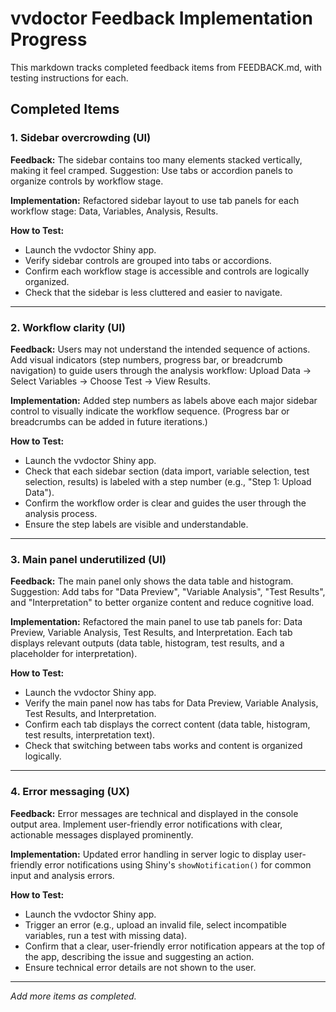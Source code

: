 # vvdoctor Feedback Implementation Progress

This markdown tracks completed feedback items from FEEDBACK.md, with testing instructions for each.

## Completed Items

### 1. Sidebar overcrowding (UI)
**Feedback:** The sidebar contains too many elements stacked vertically, making it feel cramped. Suggestion: Use tabs or accordion panels to organize controls by workflow stage.

**Implementation:** Refactored sidebar layout to use tab panels for each workflow stage: Data, Variables, Analysis, Results.

**How to Test:**
- Launch the vvdoctor Shiny app.
- Verify sidebar controls are grouped into tabs or accordions.
- Confirm each workflow stage is accessible and controls are logically organized.
- Check that the sidebar is less cluttered and easier to navigate.

---

### 2. Workflow clarity (UI)
**Feedback:** Users may not understand the intended sequence of actions. Add visual indicators (step numbers, progress bar, or breadcrumb navigation) to guide users through the analysis workflow: Upload Data → Select Variables → Choose Test → View Results.

**Implementation:** Added step numbers as labels above each major sidebar control to visually indicate the workflow sequence. (Progress bar or breadcrumbs can be added in future iterations.)

**How to Test:**
- Launch the vvdoctor Shiny app.
- Check that each sidebar section (data import, variable selection, test selection, results) is labeled with a step number (e.g., "Step 1: Upload Data").
- Confirm the workflow order is clear and guides the user through the analysis process.
- Ensure the step labels are visible and understandable.

---

### 3. Main panel underutilized (UI)
**Feedback:** The main panel only shows the data table and histogram. Suggestion: Add tabs for "Data Preview", "Variable Analysis", "Test Results", and "Interpretation" to better organize content and reduce cognitive load.

**Implementation:** Refactored the main panel to use tab panels for: Data Preview, Variable Analysis, Test Results, and Interpretation. Each tab displays relevant outputs (data table, histogram, test results, and a placeholder for interpretation).

**How to Test:**
- Launch the vvdoctor Shiny app.
- Verify the main panel now has tabs for Data Preview, Variable Analysis, Test Results, and Interpretation.
- Confirm each tab displays the correct content (data table, histogram, test results, interpretation text).
- Check that switching between tabs works and content is organized logically.

---

### 4. Error messaging (UX)
**Feedback:** Error messages are technical and displayed in the console output area. Implement user-friendly error notifications with clear, actionable messages displayed prominently.

**Implementation:** Updated error handling in server logic to display user-friendly error notifications using Shiny's `showNotification()` for common input and analysis errors.

**How to Test:**
- Launch the vvdoctor Shiny app.
- Trigger an error (e.g., upload an invalid file, select incompatible variables, run a test with missing data).
- Confirm that a clear, user-friendly error notification appears at the top of the app, describing the issue and suggesting an action.
- Ensure technical error details are not shown to the user.

---

*Add more items as completed.*
